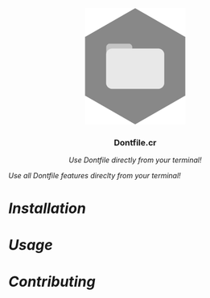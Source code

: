 <p align="center">
  <img src="assets/dontfile-shard.png" width="200">
  <h3 align="center">Dontfile.cr</h3>
  <p align="center"><i>Use Dontfile directly from your terminal!<i></p>
</p>

Use all Dontfile features direclty from your terminal!

# Installation
<!-- TODO -->

# Usage
<!-- TODO -->

# Contributing
<!-- TODO -->
